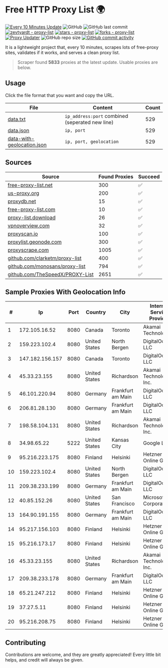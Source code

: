 
# Free HTTP Proxy List 🌍

[![Every 10 Minutes Update](https://github.com/mertguvencli/http-proxy-list/actions/workflows/main.yml/badge.svg?branch=main)](https://github.com/mertguvencli/http-proxy-list/actions/workflows/main.yml)
![GitHub](https://img.shields.io/github/license/mertguvencli/http-proxy-list)
![GitHub last commit](https://img.shields.io/github/last-commit/mertguvencli/http-proxy-list)
[![zevtyardt - proxy-list](https://img.shields.io/static/v1?label=zevtyardt&message=proxy-list&color=blue&logo=github)](https://github.com/zevtyardt/proxy-list "Go to GitHub repo")
[![stars - proxy-list](https://img.shields.io/github/stars/zevtyardt/proxy-list?style=social)](https://github.com/zevtyardt/proxy-list)
[![forks - proxy-list](https://img.shields.io/github/forks/zevtyardt/proxy-list?style=social)](https://github.com/zevtyardt/proxy-list)
[![Proxy Updater](https://github.com/zevtyardt/proxy-list/workflows/Proxy%20Updater/badge.svg)](https://github.com/zevtyardt/proxy-list/actions?query=workflow:"Proxy+Updater")
![GitHub repo size](https://img.shields.io/github/repo-size/zevtyardt/proxy-list)
[![GitHub commit activity](https://img.shields.io/github/commit-activity/m/zevtyardt/proxy-list?logo=commits)](https://github.com/zevtyardt/proxy-list/commits/main)

It is a lightweight project that, every 10 minutes, scrapes lots of free-proxy sites, validates if it works, and serves a clean proxy list.

> Scraper found **5833** proxies at the latest update. Usable proxies are below.

## Usage

Click the file format that you want and copy the URL.

|File|Content|Count|
|----|-------|-----|
|[data.txt](https://raw.githubusercontent.com/mertguvencli/http-proxy-list/main/proxy-list/data.txt)|`ip_address:port` combined (seperated new line)|529|
|[data.json](https://raw.githubusercontent.com/mertguvencli/http-proxy-list/main/proxy-list/data.json)|`ip, port`|529|
|[data-with-geolocation.json](https://raw.githubusercontent.com/mertguvencli/http-proxy-list/main/proxy-list/data-with-geolocation.json)|`ip, port, geolocation`|529|

## Sources

|Source|Found Proxies|Succeed|
|------|-------------|-------|
|[free-proxy-list.net](https://free-proxy-list.net)|300|✅|
|[us-proxy.org](https://www.us-proxy.org)|200|✅|
|[proxydb.net](http://proxydb.net)|15|✅|
|[free-proxy-list.com](https://free-proxy-list.com/?page=&port=&type%5B%5D=http&type%5B%5D=https&up_time=0&search=Search)|10|✅|
|[proxy-list.download](https://www.proxy-list.download/HTTP)|26|✅|
|[vpnoverview.com](https://vpnoverview.com/privacy/anonymous-browsing/free-proxy-servers)|32|✅|
|[proxyscan.io](https://www.proxyscan.io)|100|✅|
|[proxylist.geonode.com](https://proxylist.geonode.com/api/proxy-list?limit=300&page=1&sort_by=lastChecked&sort_type=desc&protocols=http,https)|300|✅|
|[proxyscrape.com](https://api.proxyscrape.com/v2/?request=displayproxies&protocol=http&timeout=10000&country=all&ssl=all&anonymity=all)|1005|✅|
|[github.com/clarketm/proxy-list](https://raw.githubusercontent.com/clarketm/proxy-list/master/proxy-list-raw.txt)|400|✅|
|[github.com/monosans/proxy-list](https://raw.githubusercontent.com/monosans/proxy-list/main/proxies/http.txt)|794|✅|
|[github.com/TheSpeedX/PROXY-List](https://raw.githubusercontent.com/TheSpeedX/PROXY-List/master/http.txt)|2651|✅|


## Sample Proxies With Geolocation Info

|#|Ip|Port|Country|City|Internet Service Provider|
|-|--|----|-------|----|-------------------------|
|1|172.105.16.52|8080|Canada|Toronto|Akamai Technologies|
|2|159.223.102.4|8080|United States|North Bergen|DigitalOcean, LLC|
|3|147.182.156.157|8080|Canada|Toronto|DigitalOcean, LLC|
|4|45.33.23.155|8080|United States|Richardson|Akamai Technologies, Inc.|
|5|46.101.220.94|8080|Germany|Frankfurt am Main|DigitalOcean, LLC|
|6|206.81.28.130|8080|Germany|Frankfurt am Main|DigitalOcean, LLC|
|7|198.58.104.131|8080|United States|Richardson|Akamai Technologies, Inc.|
|8|34.98.65.22|5222|United States|Kansas City|Google LLC|
|9|95.216.223.175|8080|Finland|Helsinki|Hetzner Online GmbH|
|10|159.223.102.4|8080|United States|North Bergen|DigitalOcean, LLC|
|11|209.38.233.199|8080|Germany|Frankfurt am Main|DigitalOcean, LLC|
|12|40.85.152.26|8080|United States|San Francisco|Microsoft Corporation|
|13|164.90.191.155|8080|Germany|Frankfurt am Main|DigitalOcean, LLC|
|14|95.217.156.103|8080|Finland|Helsinki|Hetzner Online GmbH|
|15|95.216.173.17|8080|Finland|Helsinki|Hetzner Online GmbH|
|16|45.33.23.155|8080|United States|Richardson|Akamai Technologies, Inc.|
|17|209.38.233.178|8080|Germany|Frankfurt am Main|DigitalOcean, LLC|
|18|65.21.247.212|8080|Finland|Helsinki|Hetzner Online GmbH|
|19|37.27.5.11|8080|Finland|Helsinki|Hetzner Online GmbH|
|20|95.216.208.75|8080|Finland|Helsinki|Hetzner Online GmbH|



## Contributing

Contributions are welcome, and they are greatly appreciated! Every
little bit helps, and credit will always be given.

